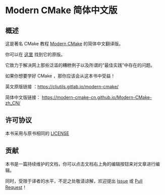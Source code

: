 # Modern CMake 简体中文版

## 概述

这是著名 CMake 教程 [Modern CMake](https://cliutils.gitlab.io/modern-cmake/) 的简体中文翻译版。

你可以在 [这里](https://cliutils.gitlab.io/modern-cmake/) 找到它的原版。

它致力于解决网上那些泛滥的糟糕例子以及所谓的“最佳实践”中存在的问题。

如果你想要学好 CMake ，那你应该会从这本书中受益！

英文原版链接    ：https://cliutils.gitlab.io/modern-cmake/

简体中文版链接： https://modern-cmake-cn.github.io/Modern-CMake-zh_CN/

## 许可协议

本书采用与原书相同的 [LICENSE](https://gitlab.com/CLIUtils/modern-cmake/-/blob/master/LICENSE)



## 贡献

本书是一篇持续维护的文档，你可以点击文档右上角的编辑按钮来对文章进行编辑。

同时，受限于译者的水平，不足之处敬请谅解，欢迎提出 [Issue](https://github.com/Modern-CMake-CN/Modern-CMake-zh_CN/issues) 或 [Pull Request](https://github.com/Modern-CMake-CN/Modern-CMake-zh_CN/pulls)！

